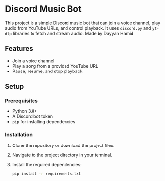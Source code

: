 # Discord Music Bot

This project is a simple Discord music bot that can join a voice channel, play audio from YouTube URLs, and control playback. It uses `discord.py` and `yt-dlp` libraries to fetch and stream audio. Made by Dayyan Hamid 

## Features
- Join a voice channel
- Play a song from a provided YouTube URL
- Pause, resume, and stop playback

## Setup

### Prerequisites
- Python 3.8+
- A Discord bot token
- `pip` for installing dependencies

### Installation

1. Clone the repository or download the project files.

2. Navigate to the project directory in your terminal.

3. Install the required dependencies:
   ```bash
   pip install -r requirements.txt
